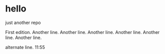 # hello
just another repo

First edition. 
Another line.
Another line.
Another line.
Another line.
Another line.
Another line.

alternate line.
11:55
